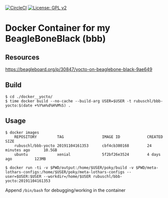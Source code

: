 [![CircleCI](https://circleci.com/gh/Rubusch/docker__beagleboneblack.svg?style=shield)](https://circleci.com/gh/Rubusch/docker__beagleboneblack)
[![License: GPL v2](https://img.shields.io/badge/License-GPL%20v2-blue.svg)](https://www.gnu.org/licenses/old-licenses/gpl-2.0.en.html)


# Docker Container for my BeagleBoneBlack (bbb)


## Resources

https://beagleboard.org/p/30847/yocto-on-beaglebone-black-9ae649


## Build


```
$ cd ./docker__yocto/
$ time docker build --no-cache --build-arg USER=$USER -t rubuschl/bbb-yocto:$(date +%Y%m%d%H%M%S) .
```


## Usage

```
$ docker images
    REPOSITORY         TAG                 IMAGE ID            CREATED             SIZE
    rubuschl/bbb-yocto 20191104161353      cbf4cb380168        24 minutes ago      10.5GB
    ubuntu             xenial              5f2bf26e3524        4 days ago          123MB

$ docker run -ti -v $PWD/output:/home/$USER/poky/build -v $PWD/meta-lothars-configs:/home/$USER/poky/meta-lothars-configs --user=$USER:$USER --workdir=/home/$USER rubuschl/bbb-yocto:20191104161353
```

Append ``/bin/bash`` for debugging/working in the container
